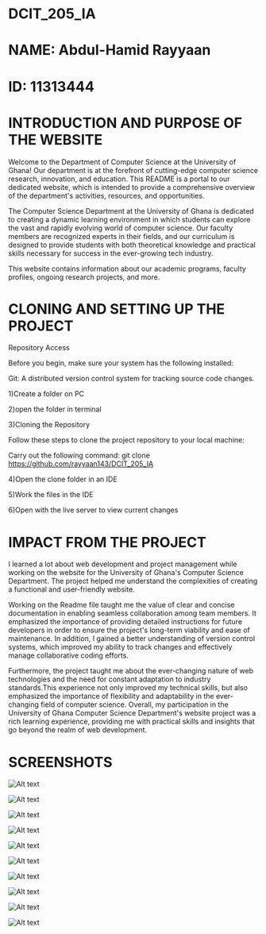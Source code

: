 # DCIT_205_IA
# NAME: Abdul-Hamid Rayyaan

# ID: 11313444

#  INTRODUCTION AND PURPOSE OF THE WEBSITE

Welcome to the Department of Computer Science at the University of Ghana! Our department is at the forefront of cutting-edge computer science research, innovation, and education. This README is a portal to our dedicated website, which is intended to provide a comprehensive overview of the department's activities, resources, and opportunities.

The Computer Science Department at the University of Ghana is dedicated to creating a dynamic learning environment in which students can explore the vast and rapidly evolving world of computer science. Our faculty members are recognized experts in their fields, and our curriculum is designed to provide students with both theoretical knowledge and practical skills necessary for success in the ever-growing tech industry.

This website contains information about our academic programs, faculty profiles, ongoing research projects, and more.

# CLONING AND SETTING UP THE PROJECT
Repository Access

Before you begin, make sure your system has the following installed:

Git: A distributed version control system for tracking source code changes.

1)Create a folder on PC


2)open the folder in terminal

3)Cloning the Repository

Follow these steps to clone the project repository to your local machine:



Carry out the following command: git clone https://github.com/rayyaan143/DCIT_205_IA


4)Open the clone folder in an IDE



5)Work  the files in the IDE



6)Open with the live server to view current changes



# IMPACT FROM THE PROJECT


I learned a lot about web development and project management while working on the website for the University of Ghana's Computer Science Department. The project helped me understand the complexities of creating a functional and user-friendly website. 

Working on the Readme file taught me the value of clear and concise documentation in enabling seamless collaboration among team members. It emphasized the importance of providing detailed instructions for future developers in order to ensure the project's long-term viability and ease of maintenance. In addition, I gained a better understanding of version control systems, which improved my ability to track changes and effectively manage collaborative coding efforts.

Furthermore, the project taught me about the ever-changing nature of web technologies and the need for constant adaptation to industry standards.This experience not only improved my technical skills, but also emphasized the importance of flexibility and adaptability in the ever-changing field of computer science. Overall, my participation in the University of Ghana Computer Science Department's website project was a rich learning experience, providing me with practical skills and insights that go beyond the realm of web development.

# SCREENSHOTS

![Alt text](<screenshots/s1 home.png>)

![Alt text](<screenshots/s2 about.png>)

![Alt text](<screenshots/s3 courses.png>)

![Alt text](<screenshots/s4 academics.png>)

![Alt text](<screenshots/s5 campus.png>)

![Alt text](<screenshots/s6 research.png>)

![Alt text](<screenshots/s7 new.png>)

![Alt text](<screenshots/s8 events.png>)

![Alt text](<screenshots/s9 contact.png>)

![Alt text](<screenshots/s10 calendar.png>)